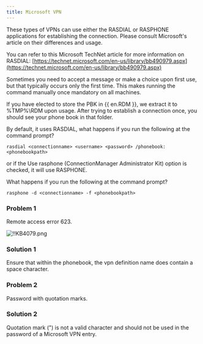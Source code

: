 ```yaml
---
title: Microsoft VPN
---
```

These types of VPNs can use either the RASDIAL or RASPHONE applications for establishing the connection. Please consult Microsoft's article on their differences and usage.  

You can refer to this Microsoft TechNet article for more information on RASDIAL: [https://technet.microsoft.com/en-us/library/bb490979.aspx](https://technet.microsoft.com/en-us/library/bb490979.aspx)  

Sometimes you need to accept a message or make a choice upon first use, but that typically occurs only the first time. This makes running the command manually once mandatory on all machines.  

If you have elected to store the PBK in {{ en.RDM }}, we extract it to %TMP%\RDM upon usage. After trying to establish a connection once, you should see your phone book in that folder.  

By default, it uses RASDIAL, what happens if you run the following at the command prompt?  

`rasdial <connectionname> <username> <password> /phonebook:<phonebookpath>`  

or if the Use rasphone (ConnectionManager Administrator Kit) option is checked, it will use RASPHONE.  

What happens if you run the following at the command prompt?  

`rasphone -d <connectionname> -f <phonebookpath>`  

### Problem 1

Remote access error 623.  

![!!KB4079.png](https://webdevolutions.azureedge.net/docs/en/kb/KB4079.png)
### Solution 1

Ensure that within the phonebook, the vpn definition name does contain a space character.

### Problem 2

Password with quotation marks.

### Solution 2

Quotation mark (") is not a valid character and should not be used in the password of a Microsoft VPN entry.
